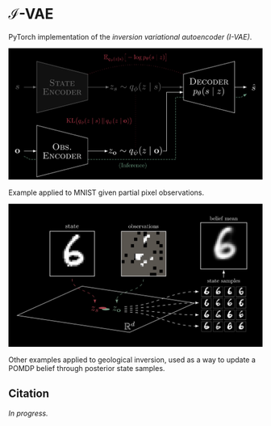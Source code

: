 # $\mathcal{I}\text{-VAE}$

PyTorch implementation of the _inversion variational autoencoder (I-VAE)_.

<kbd>
<p align="center">
    <img src="./media/ivae.png">
</p>
</kbd>

Example applied to MNIST given partial pixel observations.

<kbd>
<p align="center">
    <img src="./media/mnist.png">
</p>
</kbd>

Other examples applied to geological inversion, used as a way to update a POMDP belief through posterior state samples.


## Citation
_In progress._
